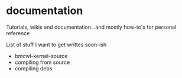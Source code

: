 # documentation
Tutorials, wikis and documentation...and mostly how-to's for personal reference

List of stuff I want to get writtes soon-ish
- bmcwl-kernel-source
- compiling from source
- compiling debs
